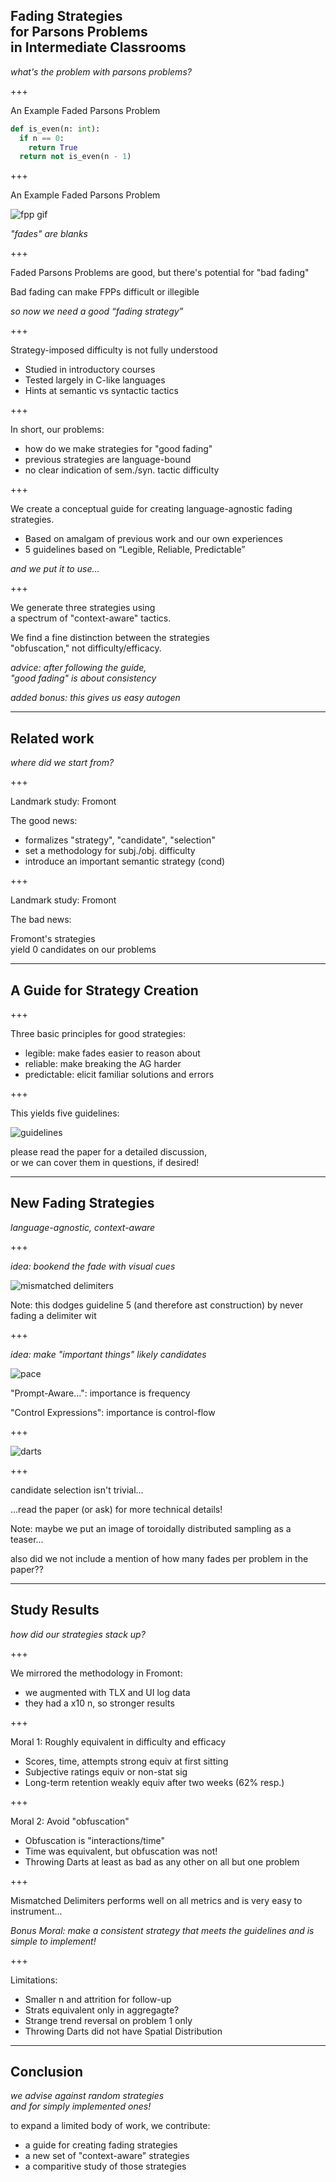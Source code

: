 ## Fading Strategies <br> for Parsons Problems <br> in Intermediate Classrooms

*what's the problem with parsons problems?*

+++

An Example Faded Parsons Problem

```py
def is_even(n: int):
  if n == 0:
    return True
  return not is_even(n - 1)
```

+++

An Example Faded Parsons Problem

![fpp gif](img/is-even-no-loop.gif)

*"fades" are blanks*

+++

Faded Parsons Problems are good, but there's potential for "bad fading"

Bad fading can make FPPs difficult or illegible

*so now we need a good “fading strategy”*

+++

Strategy-imposed difficulty is not fully understood
- Studied in introductory courses
- Tested largely in C-like languages
- Hints at semantic vs syntactic tactics

+++

In short, our problems:
- how do we make strategies for "good fading"
- previous strategies are language-bound
- no clear indication of sem./syn. tactic difficulty

+++

We create a conceptual guide for creating language-agnostic fading strategies.
- Based on amalgam of previous work and our own experiences
- 5 guidelines based on “Legible, Reliable, Predictable”

*and we put it to use...*

+++

We generate three strategies using <br> a spectrum of "context-aware" tactics.

We find a fine distinction between the strategies <br>
"obfuscation," not difficulty/efficacy.

*advice: after following the guide, <br> "good fading" is about consistency*

*added bonus: this gives us easy autogen*

---

## Related work
*where did we start from?*

+++

Landmark study: Fromont

The good news:
- formalizes "strategy", "candidate", "selection"
- set a methodology for subj./obj. difficulty
- introduce an important semantic strategy (cond)

+++

Landmark study: Fromont

The bad news:

Fromont's strategies <br> yield 0 candidates on our problems

---

## A Guide for Strategy Creation

+++

Three basic principles for good strategies:
- legible: make fades easier to reason about
- reliable: make breaking the AG harder
- predictable: elicit familiar solutions and errors

+++ <!-- .slide: data-auto-animate -->

This yields five guidelines:

![guidelines](./img/guidelines.png)

please read the paper for a detailed discussion, <br>
or we can cover them in questions, if desired!

---

## New Fading Strategies

*language-agnostic, context-aware*

+++

*idea: bookend the fade with visual cues*

![mismatched delimiters](img/misdelim.png)

Note: this dodges guideline 5 (and therefore ast construction) by never fading a delimiter wit

+++

*idea: make "important things" likely candidates*

![pace](img/pace.png)

"Prompt-Aware...": importance is frequency

"Control Expressions": importance is control-flow

+++

![darts](img/darts.png)

+++

candidate selection isn't trivial...

...read the paper (or ask) for more technical details!

Note: maybe we put an image of toroidally distributed sampling as a teaser...

also did we not include a mention of how many fades per problem in the paper??

---

## Study Results
*how did our strategies stack up?*

+++

We mirrored the methodology in Fromont:
- we augmented with TLX and UI log data
- they had a x10 n, so stronger results

+++

Moral 1: Roughly equivalent in difficulty and efficacy
- Scores, time, attempts strong equiv at first sitting
- Subjective ratings equiv or non-stat sig
- Long-term retention weakly equiv after two weeks (62% resp.)

+++

Moral 2: Avoid "obfuscation"
- Obfuscation is "interactions/time"
- Time was equivalent, but obfuscation was not!
- Throwing Darts at least as bad as any other on all but one problem

+++

Mismatched Delimiters performs well on all metrics and is very easy to instrument...

*Bonus Moral: make a consistent strategy that meets the guidelines and is simple to implement!*

+++

Limitations:
- Smaller n and attrition for follow-up
- Strats equivalent only in aggregagte?
- Strange trend reversal on problem 1 only
- Throwing Darts did not have Spatial Distribution

---

## Conclusion

*we advise against random strategies <br> and for simply implemented ones!*

to expand a limited body of work, we contribute:
- a guide for creating fading strategies
- a new set of "context-aware" strategies
- a comparitive study of those strategies
